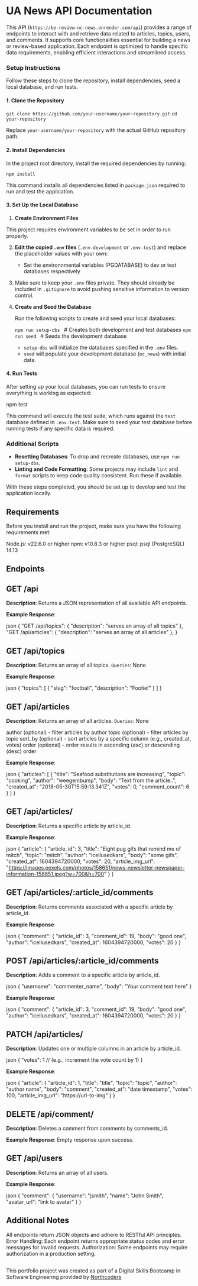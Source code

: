 # UA News API Documentation

This API (`https://be-review-nc-news.onrender.com/api`) provides a range of endpoints to interact with and retrieve data related to articles, topics, users, and comments. It supports core functionalities essential for building a news or review-based application. Each endpoint is optimized to handle specific data requirements, enabling efficient interactions and streamlined access.

### Setup Instructions

Follow these steps to clone the repository, install dependencies, seed a local database, and run tests.

#### 1. Clone the Repository

`git clone https://github.com/your-username/your-repository.git`
`cd your-repository`

Replace `your-username/your-repository` with the actual GitHub repository path.

#### 2. Install Dependencies

In the project root directory, install the required dependencies by running:

`npm install`

This command installs all dependencies listed in `package.json` required to run and test the application.

#### 3. Set Up the Local Database

1. **Create Environment Files**

This project requires environment variables to be set in order to run properly.

<!-- 1. **Copy the `.env.**example` file** **to create your own environment files: -->

2. **Edit the copied `.env` files** (`.env.development` or `.env.test`) and replace the placeholder values with your own:

   - Set the environnmental variables (PGDATABASE) to dev or test databases respectively

3. Make sure to keep your `.env` files private. They should already be included in `.gitignore` to avoid pushing sensitive information to version control.

4. **Create and Seed the Database**

   Run the following scripts to create and seed your local databases:

   `npm run setup-dbs ` # Creates both development and test databases
   `npm run seed ` # Seeds the development database

   - `setup-dbs` will initialize the databases specified in the `.env` files.
   - `seed` will populate your development database (`nc_news`) with initial data.

#### 4. Run Tests

After setting up your local databases, you can run tests to ensure everything is working as expected:

npm test

This command will execute the test suite, which runs against the `test` database defined in `.env.test`. Make sure to seed your test database before running tests if any specific data is required.

### Additional Scripts

- **Resetting Databases**: To drop and recreate databases, use `npm run setup-dbs`.
- **Linting and Code Formatting**: Some projects may include `lint` and `format` scripts to keep code quality consistent. Run these if available.

With these steps completed, you should be set up to develop and test the application locally.

## Requirements

Before you install and run the project, make sure you have the following requirements met:

Node.js: v22.6.0 or higher
npm: v10.8.3 or higher
psql: psql (PostgreSQL) 14.13

## Endpoints

## GET /api

**Description**: Returns a JSON representation of all available API endpoints.

**Example Response**:

json
{
"GET /api/topics": { "description": "serves an array of all topics" },
"GET /api/articles": { "description": "serves an array of all articles" },
}

## GET /api/topics

**Description**: Returns an array of all topics.
`Queries`: None

**Example Response**:

json
{
"topics": [
{ "slug": "football", "description": "Footie!" }
]
}

## GET /api/articles

**Description**: Returns an array of all articles.
`Queries`: None

author (optional) - filter articles by author
topic (optional) - filter articles by topic
sort_by (optional) - sort articles by a specific column (e.g., created_at, votes)
order (optional) - order results in ascending (asc) or descending (desc) order

**Example Response**:

json
{
"articles": [
{
"title": "Seafood substitutions are increasing",
"topic": "cooking",
"author": "weegembump",
"body": "Text from the article..",
"created_at": "2018-05-30T15:59:13.341Z",
"votes": 0,
"comment_count": 6
}
]
}

## GET /api/articles/

**Description**: Returns a specific article by article_id.

**Example Response**:

json
{
"article": {
"article_id": 3,
"title": "Eight pug gifs that remind me of mitch",
"topic": "mitch",
"author": "icellusedkars",
"body": "some gifs",
"created_at": 1604394720000,
"votes": 20,
"article_img_url": "https://images.pexels.com/photos/158651/news-newsletter-newspaper-information-158651.jpeg?w=700&h=700"
}
}

## GET /api/articles/:article_id/comments

**Description**: Returns comments associated with a specific article by article_id.

**Example Response**:

json
{
"comment": {
"article_id": 3,
"comment_id": 19,
"body": "good one",
"author": "icellusedkars",
"created_at": 1604394720000,
"votes": 20
}
}

## POST /api/articles/:article_id/comments

**Description**: Adds a comment to a specific article by article_id.

<!-- Request Body: -->

json
{
"username": "commenter_name",
"body": "Your comment text here"
}

**Example Response**:

json
{
"comment": {
"article_id": 3,
"comment_id": 19,
"body": "good one",
"author": "icellusedkars",
"created_at": 1604394720000,
"votes": 20
}
}

## PATCH /api/articles/

**Description**: Updates one or multiple columns in an article by article_id.

<!-- Request Body: -->

json
{
"votes": 1 // (e.g., increment the vote count by 1)
}

**Example Response**:

json
{
"article": {
"article_id": 1,
"title": "title",
"topic": "topic",
"author": "author name",
"body": "comment",
"created_at": "date timestamp",
"votes": 100,
"article_img_url": "https://url-to-img"
}
}

## DELETE /api/comment/

**Description**: Deletes a comment from comments by comments_id.

**Example Response**: Empty response upon success.

## GET /api/users

**Description**: Returns an array of all users.

**Example Response**:

json
{
"comment": {
"username": "jsmith",
"name": "John Smith",
"avatar_url": "link to avatar"
}
}

## Additional Notes

All endpoints return JSON objects and adhere to RESTful API principles.
Error Handling: Each endpoint returns appropriate status codes and error messages for invalid requests.
Authorization: Some endpoints may require authorization in a production setting.

##

This portfolio project was created as part of a Digital Skills Bootcamp in Software Engineering provided by [Northcoders](https://northcoders.com/)
